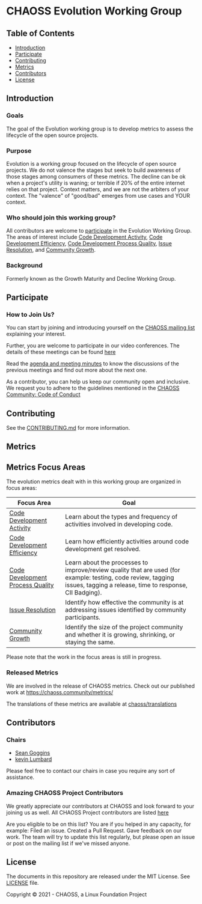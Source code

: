 # CHAOSS Evolution Working Group

## Table of Contents

- [Introduction](#introduction)
- [Participate](#participate)
- [Contributing](#contributing)
- [Metrics](#metrics)
- [Contributors](#contributors)
- [License](#license)

## Introduction

### Goals

The goal of the Evolution working group is to develop metrics to assess the lifecycle of the open source projects. 

### Purpose

Evolution is a working group focused on the lifecycle of open source projects. We do not valence the stages but seek to build awareness of those stages among consumers of these metrics. The decline can be ok when a project's utility is waning; or terrible if 20% of the entire internet relies on that project. Context matters, and we are not the arbiters of your context. The "valence" of "good/bad" emerges from use cases and YOUR context. 

### Who should join this working group?

All contributors are welcome to [participate](#participate) in the Evolution Working Group. The areas of interest include [Code Development Activity](https://github.com/chaoss/wg-evolution/blob/main/focus-areas/code-development-activity), [Code Development Efficiency](https://github.com/chaoss/wg-evolution/blob/main/focus-areas/code-development-efficiency), [Code Development Process Quality](https://github.com/chaoss/wg-evolution/blob/main/focus-areas/code-development-process-quality), [Issue Resolution](https://github.com/chaoss/wg-evolution/blob/main/focus-areas/issue-resolution), and [Community Growth](https://github.com/chaoss/wg-evolution/blob/main/focus-areas/community-growth).

### Background
Formerly known as the Growth Maturity and Decline Working Group.
  
## Participate

### How to Join Us?

You can start by joining and introducing yourself on the [CHAOSS mailing list](https://lists.linuxfoundation.org/mailman/listinfo/chaoss) explaining your interest. 

Further, you are welcome to participate in our video conferences. The details of these meetings can be found [here](https://chaoss.community/participate/)

Read the [agenda and meeting minutes](https://docs.google.com/document/d/1fgMT5onwvNQE6b4gPWE7oSPHRvb9q1z6XEbD51EtCFg/edit) to know the discussions of the previous meetings and find out more about the next one. 

As a contributor, you can help us keep our community open and inclusive. We request you to adhere to the guidelines mentioned in the [CHAOSS Community: Code of Conduct](https://github.com/chaoss/governance/blob/main/code-of-conduct.md)

## Contributing

See the [CONTRIBUTING.md](CONTRIBUTING.md) for more information.

## Metrics

## Metrics Focus Areas

The evolution metrics dealt with in this working group are organized in focus areas:

Focus Area | Goal
--- | ---
[Code Development Activity](https://github.com/chaoss/wg-evolution/blob/main/focus-areas/code-development-activity) | Learn about the types and frequency of activities involved in developing code.
[Code Development Efficiency](https://github.com/chaoss/wg-evolution/blob/main/focus-areas/code-development-efficiency) | Learn how efficiently activities around code development get resolved.
[Code Development Process Quality](https://github.com/chaoss/wg-evolution/blob/main/focus-areas/code-development-process-quality) | Learn about the processes to improve/review quality that are used (for example: testing, code review, tagging issues, tagging a release, time to response, CII Badging).
[Issue Resolution](https://github.com/chaoss/wg-evolution/blob/main/focus-areas/issue-resolution) | Identify how effective the community is at addressing issues identified by community participants.
[Community Growth](https://github.com/chaoss/wg-evolution/blob/main/focus-areas/community-growth) | Identify the size of the project community and whether it is growing, shrinking, or staying the same.

Please note that the work in the focus areas is still in progress.


### Released Metrics

We are involved in the release of CHAOSS metrics. Check out our published work at <https://chaoss.community/metrics/>

The translations of these metrics are available at [chaoss/translations](https://github.com/chaoss/translations)

## Contributors

### Chairs

- [Sean Goggins](https://github.com/sgoggins)
- [kevin Lumbard](https://github.com/klumb)

 Please feel free to contact our chairs in case you require any sort of assistance.

### Amazing CHAOSS Project Contributors

We greatly appreciate our contributors at CHAOSS and look forward to your joining us as well. All CHAOSS Project contributors are listed [here](https://chaoss.community/metrics/#user-content-chaoss-contributors-include)

Are you eligible to be on this list? You are if you helped in any capacity, for example: Filed an issue. Created a Pull Request. Gave feedback on our work. The team will try to update this list regularly, but please open an issue or post
on the mailing list if we've missed anyone.

## License

The documents in this repository are released under the MIT License. See [LICENSE](LICENSE) file.

Copyright © 2021 - CHAOSS, a Linux Foundation Project
